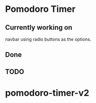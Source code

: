 # Pomodoro Timer

## Currently working on

navbar using radio buttons as the options.

## Done

## TODO
# pomodoro-timer-v2
